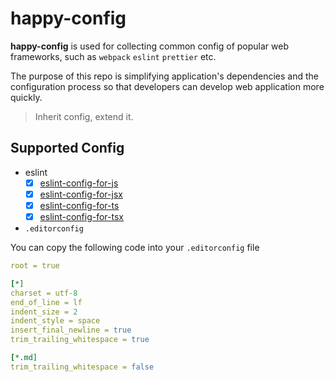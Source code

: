 # happy-config

**happy-config** is used for collecting common config of popular web frameworks, such as `webpack` `eslint` `prettier` etc.

The purpose of this repo is simplifying application's dependencies and the configuration process so that developers can develop web application more quickly.

> Inherit config, extend it.

## Supported Config

- eslint
  - [x] [eslint-config-for-js](https://github.com/buyan302/happy-config/blob/main/packages/eslint-config-for-js/README.md)
  - [x] [eslint-config-for-jsx](https://github.com/buyan302/happy-config/blob/main/packages/eslint-config-for-jsx/README.md)
  - [x] [eslint-config-for-ts](https://github.com/buyan302/happy-config/blob/main/packages/eslint-config-for-ts/README.md)
  - [x] [eslint-config-for-tsx](https://github.com/buyan302/happy-config/blob/main/packages/eslint-config-for-tsx/README.md)

- `.editorconfig`

You can copy the following code into your `.editorconfig` file

```yml
root = true

[*]
charset = utf-8
end_of_line = lf
indent_size = 2
indent_style = space
insert_final_newline = true
trim_trailing_whitespace = true

[*.md]
trim_trailing_whitespace = false
```
